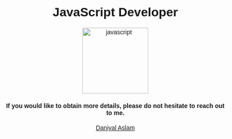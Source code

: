 <link rel="preconnect" href="https://fonts.googleapis.com">
<link rel="preconnect" href="https://fonts.gstatic.com" crossorigin>
<link href="https://fonts.googleapis.com/css2?family=Poppins:wght@400;500;600;700&display=swap" rel="stylesheet">
<div style="text-align:center;  font-family: 'Poppins', sans-serif;">
<h1 style="text-align:center;  font-family: 'Poppins', sans-serif;">JavaScript Developer </h1>
<img src="https://upload.wikimedia.org/wikipedia/commons/6/6a/JavaScript-logo.png" alt="javascript" width="150" height="150"/> 
 <h4>If you would like to obtain more details, please do not hesitate to reach out to me.</h4>
  <a align="center" style="text-align:center; " href="https://daniyalaslam.me/" target="_blank"> Daniyal Aslam </a>
</div>

